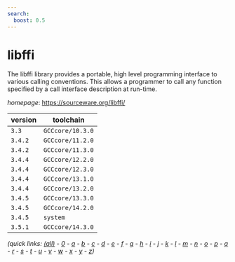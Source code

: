 ```yaml
---
search:
  boost: 0.5
---
```

# libffi

The libffi library provides a portable, high level programming interface to  various calling conventions. This allows a programmer to call any function  specified by a call interface description at run-time.

*homepage*: <https://sourceware.org/libffi/>

version | toolchain
--------|----------
``3.3`` | ``GCCcore/10.3.0``
``3.4.2`` | ``GCCcore/11.2.0``
``3.4.2`` | ``GCCcore/11.3.0``
``3.4.4`` | ``GCCcore/12.2.0``
``3.4.4`` | ``GCCcore/12.3.0``
``3.4.4`` | ``GCCcore/13.1.0``
``3.4.4`` | ``GCCcore/13.2.0``
``3.4.5`` | ``GCCcore/13.3.0``
``3.4.5`` | ``GCCcore/14.2.0``
``3.4.5`` | ``system``
``3.5.1`` | ``GCCcore/14.3.0``


*(quick links: [(all)](../index.md) - [0](../0/index.md) - [a](../a/index.md) - [b](../b/index.md) - [c](../c/index.md) - [d](../d/index.md) - [e](../e/index.md) - [f](../f/index.md) - [g](../g/index.md) - [h](../h/index.md) - [i](../i/index.md) - [j](../j/index.md) - [k](../k/index.md) - [l](../l/index.md) - [m](../m/index.md) - [n](../n/index.md) - [o](../o/index.md) - [p](../p/index.md) - [q](../q/index.md) - [r](../r/index.md) - [s](../s/index.md) - [t](../t/index.md) - [u](../u/index.md) - [v](../v/index.md) - [w](../w/index.md) - [x](../x/index.md) - [y](../y/index.md) - [z](../z/index.md))*

